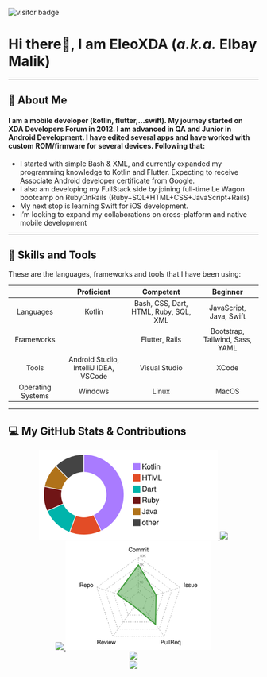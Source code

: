 ![visitor badge](https://visitor-badge.glitch.me/badge?page_id=EleoXDA.visitor-badge&left_color=red&right_color=green&left_text=Number%20of%20Visitors)
# **Hi there👋, I am EleoXDA (*a.k.a.* Elbay Malik)**
  
---
## :information_desk_person:  About Me
#### I am a mobile developer (kotlin, flutter,...swift). My journey started on XDA Developers Forum in 2012. I am advanced in QA and Junior in Android Development. I have edited several apps and have worked with custom ROM/firmware for several devices. Following that:

- I started with simple Bash & XML, and currently expanded my programming knowledge to Kotlin and Flutter. Expecting to receive Associate Android developer certificate from Google.
- I also am developing my FullStack side by joining full-time Le Wagon bootcamp on RubyOnRails (Ruby+SQL+HTML+CSS+JavaScript+Rails)
- My next stop is learning Swift for iOS development.
- I’m looking to expand my collaborations on cross-platform and native mobile development

---

## :wrench:  Skills and Tools

These are the languages, frameworks and tools that I have been using:  


| | Proficient | Competent | Beginner |
| :-: | :-: | :-: | :-: |
| Languages | Kotlin | Bash, CSS, Dart, HTML, Ruby, SQL, XML | JavaScript, Java, Swift |
| Frameworks | | Flutter, Rails | Bootstrap, Tailwind, Sass, YAML |
| Tools | Android Studio, IntelliJ IDEA, VSCode | Visual Studio | XCode |
| Operating Systems | Windows | Linux | MacOS |
---

## :computer:  My GitHub Stats & Contributions

<div align="center">
  <a href="https://github.com/EleoXDA">
    <img height="180em" src="profile-3d-contrib/pie_lang_only.svg"/>
    <img height="180em" src="https://github-readme-stats.vercel.app/api?username=EleoXDA&count_private=true&show_icons=false&theme=vue&hide_rank=true&include_all_commits=false&hide_title=false"/>
  </a>
</div>
<div align="center">
  <a href="https://github.com/EleoXDA">
    <img height="220em" src="https://github-readme-stats.vercel.app/api/top-langs/?username=EleoXDA&langs_count=10&layout=compact"/>
    <img height="220em" src="profile-3d-contrib/radar_contrib_only.svg"/>
  </a>
</div>
<div align="center">
  <a href="https://github.com/EleoXDA">
    <img height="180em" src="https://github-readme-streak-stats.herokuapp.com/?user=EleoXDA&theme=white"/>
  </a>
</div>
<div align="center">
  <a href="https://github.com/EleoXDA">
  <img width="1000em" src="https://activity-graph.herokuapp.com/graph?username=EleoXDA&bg_color=ffffff&color=000000&line=4c9d9e&point=ff0000&area=true&hide_border=true&hide_title=true"/>
  </a>
</div>
